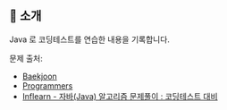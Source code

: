 ## 📑 소개
Java 로 코딩테스트를 연습한 내용을 기록합니다.

문제 출처:
- <a href = "https://www.acmicpc.net/">Baekjoon</a>
- <a href = "https://school.programmers.co.kr/learn/challenges?order=recent"/>Programmers</a>
- <a href = "https://www.inflearn.com/course/%EC%9E%90%EB%B0%94-%EC%95%8C%EA%B3%A0%EB%A6%AC%EC%A6%98-%EB%AC%B8%EC%A0%9C%ED%92%80%EC%9D%B4-%EC%BD%94%ED%85%8C%EB%8C%80%EB%B9%84">Inflearn - 자바(Java) 알고리즘 문제풀이 : 코딩테스트 대비</a>



